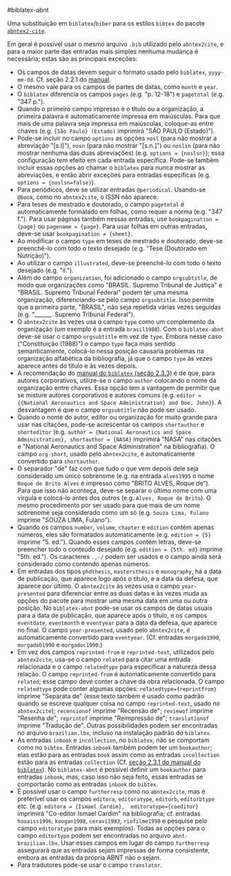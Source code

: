 #biblatex-abnt

Uma substituição em `biblatex`/`biber` para os estilos `bibtex` do pacote [`abntex2-cite`](https://github.com/abntex/abntex2). 

Em geral é possível usar o mesmo arquivo `.bib` utilizado pelo `abntex2cite`, e para a maior parte das entradas mais simples nenhuma mudança é necessária; estas são as principais exceções:

- Os campos de datas devem seguir o formato usado pelo `biblatex`, `yyyy-mm-dd`. Cf. seção 2.2.1 do [manual](http://mirrors.ctan.org/macros/latex/contrib/biblatex/doc/biblatex.pdf).
- O mesmo vale para os campos de partes de datas, como `month` e `year`.
- O `biblatex` diferencia os campos `pages` (e.g. "p. 12-18") e `pagetotal` (e.g. "347 p.").
- Quando o primeiro campo impresso é o título ou a organização, a primeira palavra é automaticamente impressa em maiúsculas. Para que mais de uma palavra seja impressa em maiúsculas, coloque-as entre chaves (e.g. `{São Paulo} (Estado)` imprimirá "SÃO PAULO (Estado)").
- Pode-se incluir no campo `options` as opções `nosl` (para não mostrar a abreviação "[s.l]"), `nosn` (para não mostrar "[s.n.]") ou `noslsn` (para não mostrar nenhuma das duas abreviações) (e.g. `options = {noslsn}`); essa configuração tem efeito em cada entrada específica. Pode-se também incluir essas opções ao chamar o `biblatex` para nunca mostrar as abreviações, e então abrir exceções para entradas específicas (e.g. `options = {noslsn=false}`).
- Para periódicos, deve se utilizar entradas `@periodical`. Usando-se `@book`, como no `abntex2cite`, o ISSN não aparece.
- Para teses de mestrado e doutorado, o campo `pagetotal` é automaticamente formatado em folhas, como requer a norma (e.g. "347 f."). Para usar páginas também nessas entradas, use `bookpagination = {page}` ou `pagename = {page}`. Para usar folhas em outras entradas, deve-se usar `bookpagination = {sheet}`.
- Ao modificar o campo `type` em teses de mestrado e doutorado, deve-se preenchê-lo com todo o texto desejado (e.g. "Tese (Doutorado em Nutrição)").
- Ao utilizar o campo `illustrated`, deve-se preenchê-lo com todo o texto desejado (e.g. "il.").
- Além do campo `organization`, foi adicionado o campo `orgsubtitle`, de modo que organizações como "BRASIL. Supremo Tribunal de Justiça" e "BRASIL. Supremo Tribunal Federal" podem ter uma mesma organização, diferenciando-se pelo campo `orgsubtitle`. Isso permite que a primeira parte, "BRASIL", não seja repetida várias vezes seguidas (e.g. "______. Supremo Tribunal Federal").
- O `abntex2cite` às vezes usa o campo `type` como um complemento da organização (um exemplo é a entrada `brasil1988`). Com o `biblatex-abnt` deve-se usar o campo `orgsubtitle` em vez de `type`. Embora nesse caso ("Constituição (1988)") o campo `type` faça mais sentido semanticamente, colocá-lo nessa posição causaria problemas na organização alfabética da bibliografia, já que o campo `type` às vezes aparece antes do título e às vezes depois.
- A recomendação do [manual do `biblatex` (seção 2.3.3)](http://mirrors.ctan.org/macros/latex/contrib/biblatex/doc/biblatex.pdf) é de que, para autores corporativos, utilize-se o campo `author` colocando o nome da organização entre chaves. Essa opção tem a vantagem de permitir que se misture autores corporativos e autores comuns (e.g. `editor = {{National Aeronautics and Space Administration} and Doe, John}`). A desvantagem é que o campo `orgsubtitle` não pode ser usado.
- Quando o nome do autor, editor ou organização for muito grande para usar nas citações, pode-se acrescentar os campos `shortauthor` e `shorteditor` (e.g. `author = {National Aeronautics and Space Administration}, shortauthor = {NASA}` imprimirá "NASA" nas citações e "National Aeronautics and Space Administration" na bibliografia). O campo `org-short`, usado pelo `abntex2cite`, é automaticamente convertido para `shortauthor`.
- O separador "de" faz com que tudo o que vem depois dele seja considerado um único sobrenome (e.g. na entrada `alves1995` o nome `Roque de Brito Alves` é impresso como "BRITO ALVES, Roque de"). Para que isso não aconteça, deve-se separar o último nome com uma vírgula e colocá-lo antes dos outros (e.g. `Alves, Roque de Brito`). O mesmo procedimento por ser usado para que mais de um nome sobrenome seja considerado como um só (e.g. `Souza Lima, Fulano` imprime "SOUZA LIMA, Fulano").
- Quando os campos `number`, `volume`, `chapter` e `edition` contém apenas números, eles são formatados automaticamente (e.g. `edition = {5}` imprime "5. ed."). Quando esses campos contém letras, deve-se preencher todo o conteúdo desejado (e.g. `edition = {5th. ed}` imprime "5th. ed."). Os caracteres `.,-/` podem ser usados e o campo ainda será considerado como contendo apenas números.
- Em entradas dos tipos `phdthesis`, `mastersthesis` e `monography`, há a data de publicação, que aparece logo após o título, e a data da defesa, que aparece por último. O `abntex2cite` às vezes usa o campo `year-presented` para diferenciar entre as duas datas e às vezes muda as opções do pacote para mostrar uma mesma data em uma ou outra posição. No `biblatex-abnt` pode-se usar os campos de datas usuais para a data de publicação, que aparece após o título, e os campos `eventdate`, `eventmonth` e `eventyear` para a data da defesa, que aparece no final. O campo `year-presented`, usado pelo `abntex2cite`, é automaticamente convertido para `eventyear`. (Cf. entradas `morgado1990`, `morgadob1990` e `morgadoc1990`.)
- Em vez dos campos `reprinted-from` e `reprinted-text`, utilizados pelo `abntex2cite`, usa-se o campo `related` para citar uma entrada relacionada e o campo `relatedtype` para especificar a natureza dessa relação. O campo `reprinted-from` é automaticamente convertido para `related`; esse campo deve conter a chave da obra relacionada. O campo `relatedtype` pode conter algumas opções: `relatedtype={reprintfrom}` imprime "Separata de" (esse texto também é usado como padrão quando se escreve qualquer coisa no campo `reprinted-text`, usado no `abntex2cite`); `recensionof` imprime "Recensão de"; `reviewof` imprime "Resenha de"; `reprintof` imprime "Reimpressão de"; `translationof` imprime "Tradução de". Outras possibilidades podem ser encontradas no arquivo `brazilian.lbx`, incluso na instalação padrão do `biblatex`.
- As entradas `inbook` e `incollection`, no `biblatex`, não se comportam como no `bibtex`. Entradas `inbook` também podem ter um `bookauthor`; elas estão para as entradas `book` assim como as entradas `incollection` estão para as entradas `collection` (Cf. [seção 2.3.1 do manual do `biblatex`](http://repositorios.cpai.unb.br/ctan/macros/latex/contrib/biblatex/doc/biblatex.pdf)). No `biblatex-abnt` é possível definir um `bookauthor` para entradas `inbook`, mas, caso isso não seja feito, essas entradas se comportarão como as entradas `inbook` do `bibtex`.
- É possível usar o campo `furtherresp` como no `abntex2cite`, mas é preferível usar os campos `editora`, `editoratype`, `editorb`, `editorbtype` etc. (e.g. `editora = {Ismael Cardim},  editoratype={coeditor}` imprimirá "Co-editor Ismael Cardim" na bibliografia; cf. entradas `houaiss1996`, `koogan1998`, `ceravi1983`, `riofilme1998` e pesquise pelo campo `editoratype` para mais exemplos). Todas as opções para o campo `editortype` podem ser encontradas no arquivo `abnt-brazilian.lbx`. Usar esses campos em lugar do campo `furtherresp` assegurará que as entradas sejam impressas de forma consistente, embora as entradas da própria ABNT não o sejam.
- Para tradutores pode-se usar o campo `translator`.
